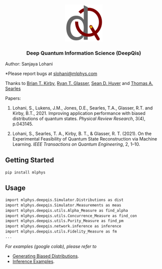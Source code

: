 
<!-- PROJECT LOGO -->
<br />
<p align="center">
  <a href="https://github.com/slohani-ai/LG-OAM-simulations-with-Tensors/">
    <img src="logo-image/logo_deepqis.png" alt="Logo" width="120" height="120">
  </a>

  <h3 align="center">Deep Quantum Information Science (DeepQis)</h3>

Author: Sanjaya Lohani

*Please report bugs at slohani@mlphys.com

Thanks to [Brian T. Kirby](https://briankirby.github.io/), [Ryan T. Glasser](http://www.tulane.edu/~rglasser97/), [Sean D. Huver](https://developer.nvidia.com/blog/author/shuver/) and [Thomas A. Searles](https://ece.uic.edu/profiles/searles-thomas/)

Papers:

1.   Lohani, S., Lukens, J.M., Jones, D.E., Searles, T.A., Glasser, R.T. and Kirby, B.T., 2021. Improving application performance with biased distributions of quantum states. *Physical Review Research*, 3(4), p.043145. 

2.  Lohani, S., Searles, T. A., Kirby, B. T., & Glasser, R. T. (2021). On the Experimental Feasibility of Quantum State Reconstruction via Machine Learning. *IEEE Transactions on Quantum Engineering*, 2, 1–10. 


<!-- GETTING STARTED -->
## Getting Started

```pip install mlphys```

<!-- USAGE EXAMPLES -->
## Usage

```sh
import mlphys.deepqis.Simulator.Distributions as dist
import mlphys.deepqis.Simulator.Measurements as meas
import mlphys.deepqis.utils.Alpha_Measure as find_alpha
import mlphys.deepqis.utils.Concurrence_Measure as find_con
import mlphys.deepqis.utils.Purity_Measure as find_pm
import mlphys.deepqis.network.inference as inference
import mlphys.deepqis.utils.Fidelity_Measure as fm
...
```

_For examples (google colab), please refer to_ 
* [Generating Biased Distributions](https://github.com/slohani-ai/machine-learning-for-physical-sciences/blob/main/mlphys/deepqis/Biased_distributions_random_Q_states.ipynb). 
* [Inference Examples](https://github.com/slohani-ai/machine-learning-for-physical-sciences/blob/main/mlphys/deepqis/Inference_examples.ipynb).

<!--
_open in the google colab_
* [Generating Biased Distributions]
* [Inference_Examples]
-->